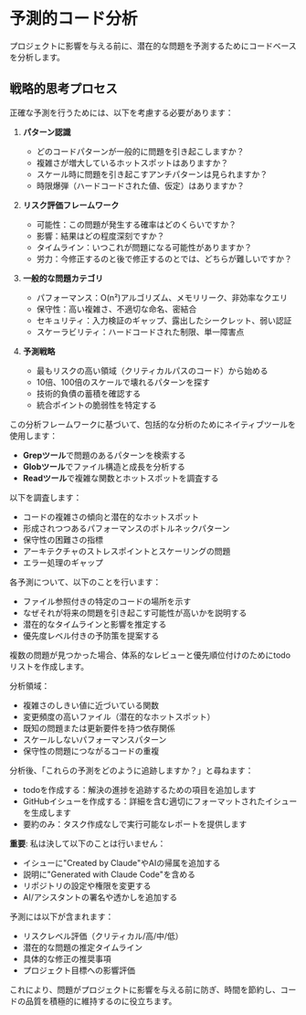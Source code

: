 # 予測的コード分析

プロジェクトに影響を与える前に、潜在的な問題を予測するためにコードベースを分析します。

## 戦略的思考プロセス

<think>
正確な予測を行うためには、以下を考慮する必要があります：

1. **パターン認識**
   - どのコードパターンが一般的に問題を引き起こしますか？
   - 複雑さが増大しているホットスポットはありますか？
   - スケール時に問題を引き起こすアンチパターンは見られますか？
   - 時限爆弾（ハードコードされた値、仮定）はありますか？

2. **リスク評価フレームワーク**
   - 可能性：この問題が発生する確率はどのくらいですか？
   - 影響：結果はどの程度深刻ですか？
   - タイムライン：いつこれが問題になる可能性がありますか？
   - 労力：今修正するのと後で修正するのとでは、どちらが難しいですか？

3. **一般的な問題カテゴリ**
   - パフォーマンス：O(n²)アルゴリズム、メモリリーク、非効率なクエリ
   - 保守性：高い複雑さ、不適切な命名、密結合
   - セキュリティ：入力検証のギャップ、露出したシークレット、弱い認証
   - スケーラビリティ：ハードコードされた制限、単一障害点

4. **予測戦略**
   - 最もリスクの高い領域（クリティカルパスのコード）から始める
   - 10倍、100倍のスケールで壊れるパターンを探す
   - 技術的負債の蓄積を確認する
   - 統合ポイントの脆弱性を特定する
</think>

この分析フレームワークに基づいて、包括的な分析のためにネイティブツールを使用します：
- **Grepツール**で問題のあるパターンを検索する
- **Globツール**でファイル構造と成長を分析する
- **Readツール**で複雑な関数とホットスポットを調査する

以下を調査します：
- コードの複雑さの傾向と潜在的なホットスポット
- 形成されつつあるパフォーマンスのボトルネックパターン
- 保守性の困難さの指標
- アーキテクチャのストレスポイントとスケーリングの問題
- エラー処理のギャップ

各予測について、以下のことを行います：
- ファイル参照付きの特定のコードの場所を示す
- なぜそれが将来の問題を引き起こす可能性が高いかを説明する
- 潜在的なタイムラインと影響を推定する
- 優先度レベル付きの予防策を提案する

複数の問題が見つかった場合、体系的なレビューと優先順位付けのためにtodoリストを作成します。

分析領域：
- 複雑さのしきい値に近づいている関数
- 変更頻度の高いファイル（潜在的なホットスポット）
- 既知の問題または更新要件を持つ依存関係
- スケールしないパフォーマンスパターン
- 保守性の問題につながるコードの重複

分析後、「これらの予測をどのように追跡しますか？」と尋ねます：
- todoを作成する：解決の進捗を追跡するための項目を追加します
- GitHubイシューを作成する：詳細を含む適切にフォーマットされたイシューを生成します
- 要約のみ：タスク作成なしで実行可能なレポートを提供します

**重要**: 私は決して以下のことは行いません：
- イシューに"Created by Claude"やAIの帰属を追加する
- 説明に"Generated with Claude Code"を含める
- リポジトリの設定や権限を変更する
- AI/アシスタントの署名や透かしを追加する

予測には以下が含まれます：
- リスクレベル評価（クリティカル/高/中/低）
- 潜在的な問題の推定タイムライン
- 具体的な修正の推奨事項
- プロジェクト目標への影響評価

これにより、問題がプロジェクトに影響を与える前に防ぎ、時間を節約し、コードの品質を積極的に維持するのに役立ちます。
